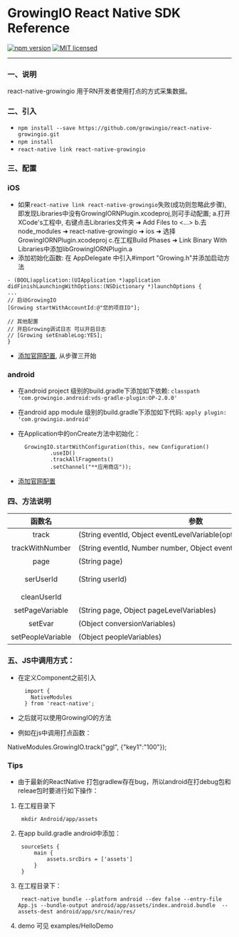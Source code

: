 # GrowingIO React Native SDK Reference

[![npm version](https://img.shields.io/npm/v/react-native-growingio.svg?style=flat)](https://www.npmjs.com/package/react-native-growingio)
[![MIT licensed](https://img.shields.io/badge/license-MIT-blue.svg?style=flat)](https://github.com/growingio/react-native-growingio/blob/master/LICENSE)

___

### 一、说明
react-native-growingio 用于RN开发者使用打点的方式采集数据。

### 二、引入

* `npm install --save https://github.com/growingio/react-native-growingio.git`
* `npm install`
* `react-native link react-native-growingio`

### 三、配置
### iOS
* 如果`react-native link react-native-growingio`失败(成功则忽略此步骤),即发现Libraries中没有GrowingIORNPlugin.xcodeproj,则可手动配置;
a.打开XCode's工程中, 右键点击Libraries文件夹 ➜ Add Files to <...>
b.去node_modules ➜ react-native-growingio ➜ ios ➜ 选择 GrowingIORNPlugin.xcodeproj
c.在工程Build Phases ➜ Link Binary With Libraries中添加libGrowingIORNPlugin.a
* 添加初始化函数:
在 AppDelegate 中引入#import "Growing.h"并添加启动方法
```
- (BOOL)application:(UIApplication *)application
didFinishLaunchingWithOptions:(NSDictionary *)launchOptions {
...
// 启动GrowingIO
[Growing startWithAccountId:@"您的项目ID"];

// 其他配置
// 开启Growing调试日志 可以开启日志
// [Growing setEnableLog:YES];
}
```

* [添加官网配置](https://docs.growingio.com/SDK/iOS.html), 从步骤三开始

### android
* 在android project 级别的build.gradle下添加如下依赖: `classpath 'com.growingio.android:vds-gradle-plugin:OP-2.0.0'`

* 在android app module 级别的build.gradle下添加如下代码: `apply plugin: 'com.growingio.android'`
			    
* 在Application中的onCreate方法中初始化：

        GrowingIO.startWithConfiguration(this, new Configuration()
                .useID()
                .trackAllFragments()
                .setChannel("**应用商店"));
* [添加官网配置](https://www.growingio.com)
    
### 四、方法说明


| 函数名 | 参数 | 说明|
|:-----:|-----|:-------:|
| track|<nobr>(String eventId, Object eventLevelVariable(optional))</nobr>|<nobr> 打点函数</nobr>|
| trackWithNumber|<nobr>(String eventId, Number number, Object eventLevelVariable(optional))</nobr>|<nobr> 打点函数</nobr>|
| page | (String page)| 页面打点 |
| serUserId | (String userId)| 设置用户id |
| cleanUserId | | 清除id |
| setPageVariable |(String page, Object pageLevelVariables) | <nobr>页面变量 </nobr> |
| setEvar | (Object conversionVariables) |   转化变量  |
| setPeopleVariable | (Object peopleVariables)| 用户变量 |
            
### 五、JS中调用方式：
* 在定义Component之前引入  

		import {
		  NativeModules
		} from 'react-native';
		
* 之后就可以使用GrowingIO的方法


* 例如在js中调用打点函数：

NativeModules.GrowingIO.track("ggl", {"key1":"100"});
	      
### Tips

* 由于最新的ReactNative 打包gradlew存在bug，所以android在打debug包和releae包时要进行如下操作：   


1. 在工程目录下

        mkdir Android/app/assets
       
2. 在app build.gradle  android中添加：
 
 
		sourceSets {
	        main {
	            assets.srcDirs = ['assets']
	        }
	    }
	    
3. 在工程目录下：

 		react-native bundle --platform android --dev false --entry-file App.js --bundle-output android/app/assets/index.android.bundle  --assets-dest android/app/src/main/res/ 
 		
 		
4. demo 可见 examples/HelloDemo

	      

